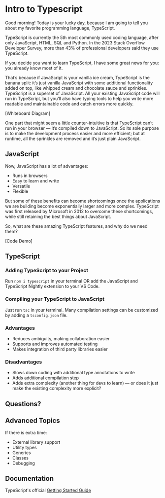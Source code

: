 # Intro to Typescript

Good morning! Today is your lucky day, because I am going to tell you about my favorite programming language, TypeScript.

TypeScript is currently the 5th most commonly used coding language, after only JavaScript, HTML, SQL and Python. In the 2023 Stack Overflow Developer Survey, more than 43% of professional developers said they use TypeScript.

If you decide you want to learn TypeScript, I have some great news for you: you already know most of it.

That’s because if JavaScript is your vanilla ice cream, TypeScript is the banana split: it’s just vanilla JavaScript with some additional functionality added on top, like whipped cream and chocolate sauce and sprinkles. TypeScript is a superset of JavaScript. All your existing JavaScript code will run in TypeScript, but you’ll also have typing tools to help you write more readable and maintainable code and catch errors more quickly.

[Whiteboard Diagram]

One part that might seem a little counter-intuitive is that TypeScript can’t run in your browser — it’s compiled down to JavaScript. So its sole purpose is to make the development process easier and more efficient; but at runtime, all the sprinkles are removed and it’s just plain JavaScript.

## JavaScript

Now, JavaScript has a lot of advantages:

* Runs in browsers
* Easy to learn and write
* Versatile
* Flexible

But some of these benefits can become shortcomings once the applications we are building become exponentially larger and more complex. TypeScript was first released by Microsoft in 2012 to overcome these shortcomings, while still retaining the best things about JavaScript.

So, what are these amazing TypeScript features, and why do we need them?

[Code Demo]

## TypeScript

### Adding TypeScript to your Project
Run `npm i typescript` in your terminal OR add the JavaScript and TypeScript Nightly extension to your VS Code.

### Compiling your TypeScript to JavaScript
Just run `tsc` in your terminal. Many compilation settings can be customized by adding a `tsconfig.json` file.

### Advantages

* Reduces ambiguity, making collaboration easier
* Supports and improves automated testing
* Makes integration of third party libraries easier

### Disadvantages

* Slows down coding with additional type annotations to write
* Adds additional compilation step
* Adds extra complexity (another thing for devs to learn) — or does it just make the existing complexity more explicit?



## Questions?

## Advanced Topics

If there is extra time:

- External library support
- Utility types
- Generics
- Classes
- Debugging

## Documentation

TypeScript's official [Getting Started Guide](https://www.typescriptlang.org/docs/handbook/typescript-tooling-in-5-minutes.html)
